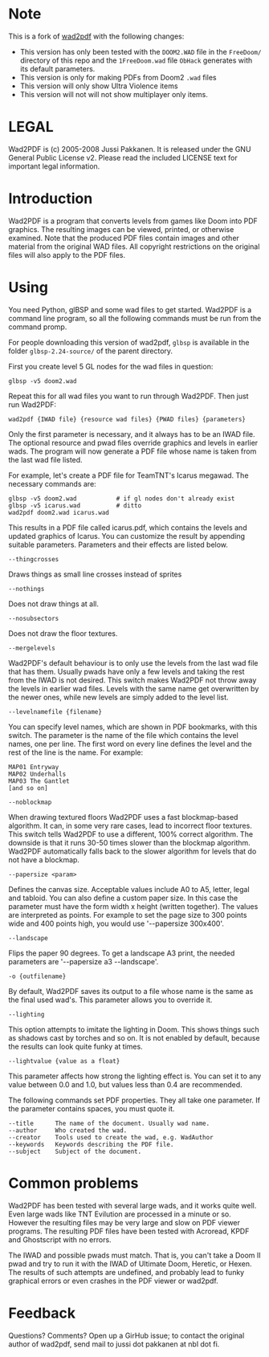 # Note

This is a fork of [wad2pdf](http://wad2pdf.sourceforge.net/) with
the following changes:

* This version has only been tested with the `DOOM2.WAD` file in the
  `FreeDoom/` directory of this repo and the `1FreeDoom.wad` file 
  `ObHack` generates with its default parameters.
* This version is only for making PDFs from Doom2 `.wad` files
* This version will only show Ultra Violence items
* This version will not will not show multiplayer only items.

# LEGAL

Wad2PDF is (c) 2005-2008 Jussi Pakkanen. It is released under the GNU
General Public License v2. Please read the included LICENSE text for
important legal information.


# Introduction

Wad2PDF is a program that converts levels from games like Doom into
PDF graphics. The resulting images can be viewed, printed, or
otherwise examined. Note that the produced PDF files contain images
and other material from the original WAD files. All copyright
restrictions on the original files will also apply to the PDF files.

# Using

You need Python, glBSP and some wad files to get started. Wad2PDF is a
command line program, so all the following commands must be run from
the command promp. 

For people downloading this version of wad2pdf, `glbsp` is available
in the folder `glbsp-2.24-source/` of the parent directory.

First you create level 5 GL nodes for the wad files in question:

```
glbsp -v5 doom2.wad
```

Repeat this for all wad files you want to run through Wad2PDF. Then
just run Wad2PDF:

```
wad2pdf {IWAD file} {resource wad files} {PWAD files} {parameters}
```

Only the first parameter is necessary, and it always has to be an IWAD
file. The optional resource and pwad files override graphics and
levels in earlier wads. The program will now generate a PDF file whose
name is taken from the last wad file listed.

For example, let's create a PDF file for TeamTNT's Icarus megawad. The
necessary commands are:

```
glbsp -v5 doom2.wad           # if gl nodes don't already exist
glbsp -v5 icarus.wad          # ditto
wad2pdf doom2.wad icarus.wad
```

This results in a PDF file called icarus.pdf, which contains the
levels and updated graphics of Icarus. You can customize the result
by appending suitable parameters. Parameters and their effects are
listed below.


```
--thingcrosses
```

Draws things as small line crosses instead of sprites

```
--nothings
```

Does not draw things at all.

```
--nosubsectors
```

Does not draw the floor textures.

```
--mergelevels
```

Wad2PDF's default behaviour is to only use the levels from the last
wad file that has them. Usually pwads have only a few levels and
taking the rest from the IWAD is not desired. This switch makes
Wad2PDF not throw away the levels in earlier wad files. Levels with
the same name get overwritten by the newer ones, while new levels are
simply added to the level list.

```
--levelnamefile {filename}
```

You can specify level names, which are shown in PDF bookmarks, with
this switch. The parameter is the name of the file which contains the
level names, one per line. The first word on every line defines the
level and the rest of the line is the name. For example:

```
MAP01 Entryway
MAP02 Underhalls
MAP03 The Gantlet
[and so on]
```

```
--noblockmap
```

When drawing textured floors Wad2PDF uses a fast blockmap-based
algorithm. It can, in some very rare cases, lead to incorrect floor
textures. This switch tells Wad2PDF to use a different, 100% correct
algorithm. The downside is that it runs 30-50 times slower than the
blockmap algorithm. Wad2PDF automatically falls back to the slower
algorithm for levels that do not have a blockmap.

```
--papersize <param>
```

Defines the canvas size. Acceptable values include A0 to A5, letter,
legal and tabloid. You can also define a custom paper size. In this
case the parameter must have the form width x height (written
together). The values are interpreted as points. For example to set
the page size to 300 points wide and 400 points high, you would use
'--papersize 300x400'.

```
--landscape
```

Flips the paper 90 degrees. To get a landscape A3 print, the needed
parameters are '--papersize a3 --landscape'.

```
-o {outfilename}
```

By default, Wad2PDF saves its output to a file whose name is the same
as the final used wad's. This parameter allows you to override it.

```
--lighting
```

This option attempts to imitate the lighting in Doom. This shows
things such as shadows cast by torches and so on. It is not enabled by
default, because the results can look quite funky at times.

```
--lightvalue {value as a float}
```

This parameter affects how strong the lighting effect is. You can set
it to any value between 0.0 and 1.0, but values less than 0.4 are
recommended. 

The following commands set PDF properties. They all take one
parameter. If the parameter contains spaces, you must quote it.

```
--title      The name of the document. Usually wad name.
--author     Who created the wad.
--creator    Tools used to create the wad, e.g. WadAuthor
--keywords   Keywords describing the PDF file.
--subject    Subject of the document.
```

# Common problems

Wad2PDF has been tested with several large wads, and it works quite
well. Even large wads like TNT Evilution are processed in a minute or
so. However the resulting files may be very large and slow on PDF
viewer programs. The resulting PDF files have been tested with
Acroread, KPDF and Ghostscript with no errors.

The IWAD and possible pwads must match. That is, you can't take a Doom
II pwad and try to run it with the IWAD of Ultimate Doom, Heretic, or
Hexen. The results of such attempts are undefined, and probably lead
to funky graphical errors or even crashes in the PDF viewer or wad2pdf.

# Feedback

Questions? Comments? Open up a GirHub issue; to contact the original
author of wad2pdf, send mail to jussi dot pakkanen at nbl dot fi.
